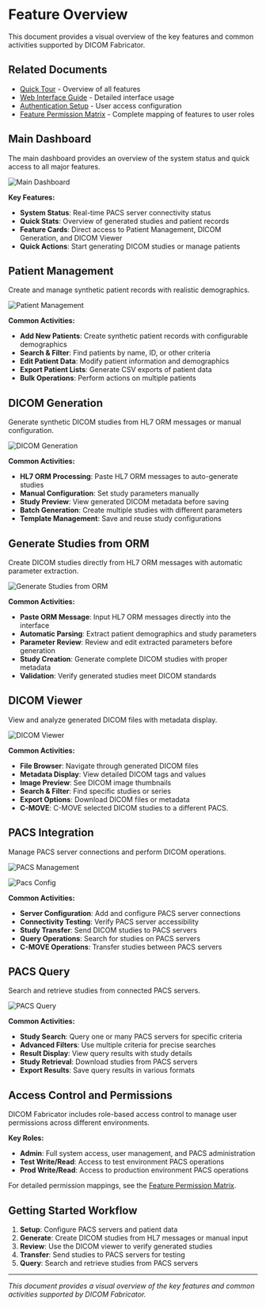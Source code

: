 # Feature Overview

This document provides a visual overview of the key features and common activities supported by DICOM Fabricator.

## Related Documents
- [Quick Tour](../getting-started/quick-tour.md) - Overview of all features
- [Web Interface Guide](../user-guides/web-interface.md) - Detailed interface usage
- [Authentication Setup](../configuration/authentication.md) - User access configuration
- [Feature Permission Matrix](PERMISSIONS_TO_FEATURES.md) - Complete mapping of features to user roles

## Main Dashboard

The main dashboard provides an overview of the system status and quick access to all major features.

![Main Dashboard](images/dashboard.png)

**Key Features:**
- **System Status**: Real-time PACS server connectivity status
- **Quick Stats**: Overview of generated studies and patient records
- **Feature Cards**: Direct access to Patient Management, DICOM Generation, and DICOM Viewer
- **Quick Actions**: Start generating DICOM studies or manage patients

## Patient Management

Create and manage synthetic patient records with realistic demographics.

![Patient Management](images/patient-management.png)

**Common Activities:**
- **Add New Patients**: Create synthetic patient records with configurable demographics
- **Search & Filter**: Find patients by name, ID, or other criteria
- **Edit Patient Data**: Modify patient information and demographics
- **Export Patient Lists**: Generate CSV exports of patient data
- **Bulk Operations**: Perform actions on multiple patients

## DICOM Generation

Generate synthetic DICOM studies from HL7 ORM messages or manual configuration.

![DICOM Generation](images/dicom-generation.png)

**Common Activities:**
- **HL7 ORM Processing**: Paste HL7 ORM messages to auto-generate studies
- **Manual Configuration**: Set study parameters manually
- **Study Preview**: View generated DICOM metadata before saving
- **Batch Generation**: Create multiple studies with different parameters
- **Template Management**: Save and reuse study configurations

## Generate Studies from ORM

Create DICOM studies directly from HL7 ORM messages with automatic parameter extraction.

![Generate Studies from ORM](images/generate-studies-from-orm.png)

**Common Activities:**
- **Paste ORM Message**: Input HL7 ORM messages directly into the interface
- **Automatic Parsing**: Extract patient demographics and study parameters
- **Parameter Review**: Review and edit extracted parameters before generation
- **Study Creation**: Generate complete DICOM studies with proper metadata
- **Validation**: Verify generated studies meet DICOM standards

## DICOM Viewer

View and analyze generated DICOM files with metadata display.

![DICOM Viewer](images/dicom-viewer.png)

**Common Activities:**
- **File Browser**: Navigate through generated DICOM files
- **Metadata Display**: View detailed DICOM tags and values
- **Image Preview**: See DICOM image thumbnails
- **Search & Filter**: Find specific studies or series
- **Export Options**: Download DICOM files or metadata
- **C-MOVE**: C-MOVE selected DICOM studies to a different PACS.

## PACS Integration

Manage PACS server connections and perform DICOM operations.

![PACS Management](images/pacs-management.png)

![Pacs Config](images/pacs_config_cmoveae.png)

**Common Activities:**
- **Server Configuration**: Add and configure PACS server connections
- **Connectivity Testing**: Verify PACS server accessibility
- **Study Transfer**: Send DICOM studies to PACS servers
- **Query Operations**: Search for studies on PACS servers
- **C-MOVE Operations**: Transfer studies between PACS servers

## PACS Query

Search and retrieve studies from connected PACS servers.

![PACS Query](images/pacs-query.png)

**Common Activities:**
- **Study Search**: Query one or many PACS servers for specific criteria
- **Advanced Filters**: Use multiple criteria for precise searches
- **Result Display**: View query results with study details
- **Study Retrieval**: Download studies from PACS servers
- **Export Results**: Save query results in various formats

## Access Control and Permissions

DICOM Fabricator includes role-based access control to manage user permissions across different environments.

**Key Roles:**
- **Admin**: Full system access, user management, and PACS administration
- **Test Write/Read**: Access to test environment PACS operations
- **Prod Write/Read**: Access to production environment PACS operations

For detailed permission mappings, see the [Feature Permission Matrix](PERMISSIONS_TO_FEATURES.md).

## Getting Started Workflow

1. **Setup**: Configure PACS servers and patient data
2. **Generate**: Create DICOM studies from HL7 messages or manual input
3. **Review**: Use the DICOM viewer to verify generated studies
4. **Transfer**: Send studies to PACS servers for testing
5. **Query**: Search and retrieve studies from PACS servers

---

*This document provides a visual overview of the key features and common activities supported by DICOM Fabricator.*
